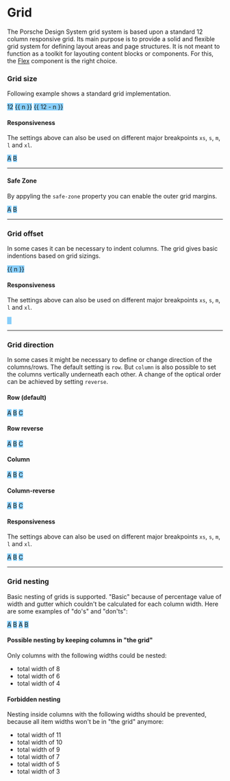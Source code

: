 # Grid

The Porsche Design System grid system is based upon a standard 12 column responsive grid. Its main purpose is to provide a solid and flexible grid system for defining layout areas and page structures. It is not meant to function as a toolkit for layouting content blocks or components. For this, the [Flex](#/components/layout/flex) component is the right choice.

### Grid size

Following example shows a standard grid implementation.  

<Playground :childElementLayout="{spacing: 'block-small'}">
  <p-grid class="example-grid">
    <p-grid-item size="12">12</p-grid-item>
  </p-grid>
  <p-grid v-for="n, index in 11" :key="index" class="example-grid">
    <p-grid-item :size="n">{{ n }}</p-grid-item>
    <p-grid-item :size="12 - n">{{ 12 - n }}</p-grid-item>
  </p-grid>
</Playground>

#### Responsiveness

The settings above can also be used on different major breakpoints `xs`, `s`, `m`, `l` and `xl`.

<Playground>
  <p-grid class="example-grid">
    <p-grid-item size="{ base: 6, m: 2 }">A</p-grid-item>
    <p-grid-item size="{ base: 6, m: 10 }">B</p-grid-item>
  </p-grid>
</Playground>

---

#### Safe Zone

By appyling the `safe-zone` property you can enable the outer grid margins.

<Playground>
  <p-grid class="example-grid" safe-zone="true">
    <p-grid-item size="{ base: 6, m: 2 }">A</p-grid-item>
    <p-grid-item size="{ base: 6, m: 10 }">B</p-grid-item>
  </p-grid>
</Playground>

---

### Grid offset

In some cases it can be necessary to indent columns. The grid gives basic indentions based on grid sizings.

<Playground :childElementLayout="{spacing: 'block-small'}">
  <p-grid v-for="n, index in 11" :key="index" class="example-grid">
    <p-grid-item :offset="n" :size="12 - n">{{ n }}</p-grid-item>
  </p-grid>
</Playground>

#### Responsiveness

The settings above can also be used on different major breakpoints `xs`, `s`, `m`, `l` and `xl`.

<Playground>
  <p-grid class="example-grid">
    <p-grid-item offset="{ base: 6, m: 2 }" size="{ base: 6, m: 10 }">A</p-grid-item>
  </p-grid>
</Playground>

---

### Grid direction

In some cases it might be necessary to define or change direction of the columns/rows. The default setting is `row`. But `column` is also possible to set the columns vertically underneath each other. A change of the optical order can be achieved by setting `reverse`.

#### Row (default)

<Playground>
  <p-grid direction="row" class="example-grid">
    <p-grid-item size="4">A</p-grid-item>
    <p-grid-item size="4">B</p-grid-item>
    <p-grid-item size="4">C</p-grid-item>
  </p-grid>
</Playground>

#### Row reverse

<Playground>
  <p-grid direction="row-reverse" class="example-grid">
    <p-grid-item size="4">A</p-grid-item>
    <p-grid-item size="4">B</p-grid-item>
    <p-grid-item size="4">C</p-grid-item>
  </p-grid>
</Playground>

#### Column

<Playground>
  <p-grid direction="column" class="example-grid">
    <p-grid-item size="4">A</p-grid-item>
    <p-grid-item size="4">B</p-grid-item>
    <p-grid-item size="4">C</p-grid-item>
  </p-grid>
</Playground>

#### Column-reverse

<Playground>
  <p-grid direction="column-reverse" class="example-grid">
    <p-grid-item size="4">A</p-grid-item>
    <p-grid-item size="4">B</p-grid-item>
    <p-grid-item size="4">C</p-grid-item>
  </p-grid>
</Playground>

#### Responsiveness

The settings above can also be used on different major breakpoints `xs`, `s`, `m`, `l` and `xl`.

<Playground>
  <p-grid direction="{ base: 'column', m: 'row' }" class="example-grid">
    <p-grid-item size="{ base: 12, m: 4 }">A</p-grid-item>
    <p-grid-item size="{ base: 12, m: 4 }">B</p-grid-item>
    <p-grid-item size="{ base: 12, m: 4 }">C</p-grid-item>
  </p-grid>
</Playground>

---

### Grid nesting

Basic nesting of grids is supported. "Basic" because of percentage value of width and gutter which couldn't be calculated for each column width. Here are some examples of "do's" and "don'ts":

<Playground>
  <p-grid>
    <p-grid-item size="6">
      <p-grid class="example-grid">
        <p-grid-item size="6">A</p-grid-item>
        <p-grid-item size="6">B</p-grid-item>
      </p-grid>
    </p-grid-item>
    <p-grid-item size="6">
      <p-grid class="example-grid">
        <p-grid-item size="4">A</p-grid-item>
        <p-grid-item size="8">B</p-grid-item>
      </p-grid>
    </p-grid-item>
  </p-grid>
</Playground>

#### Possible nesting by keeping columns in "the grid"

Only columns with the following widths could be nested:

* total width of 8
* total width of 6
* total width of 4

#### Forbidden nesting

Nesting inside columns with the following widths should be prevented, because all item widths won't be in "the grid" anymore:

* total width of 11
* total width of 10
* total width of 9
* total width of 7
* total width of 5
* total width of 3

<style scoped lang="scss">
  @import '~@porsche-design-system/scss-utils/index';
  
  .example-grid p-grid-item {
    @include p-text;
    color: $p-color-theme-dark-default;
    text-align: center;
    background: lightskyblue;
    background-clip: content-box;
    
    &[offset] {
      color: lightskyblue;
      text-indent: calc(-100% - 48px);
    }
  }
</style>
